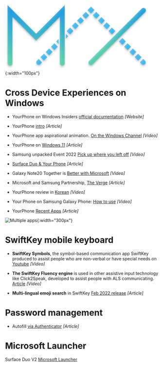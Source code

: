 ![image](/images/maxcolor.png){:width="100px"}

# Cross Device Experiences on Windows

- YourPhone on Windows Insiders [official documentation](https://docs.microsoft.com/en-us/windows-insider/apps/your-phone) *[Website]*

- YourPhone [intro](https://www.makeuseof.com/microsoft-your-phone-app-guide/) *[Article]*

- YourPhone app aspirational animation. [On the Windows Channel](https://www.youtube.com/watch?v=tZrpoSUQCJ0) *[Video]*

- YourPhone on [Windows 11](https://www.pcmag.com/how-to/how-to-connect-your-android-phone-to-your-windows-11-pc)  *[Article]*

- Samsung unpacked Event 2022 [Pick up where you left off](https://www.youtube.com/watch?v=KpTBm_fg-Wk&t=3322s) *[Video]*

- [Surface Duo & Your Phone](https://www.onmsft.com/news/surface-duo-february-update-your-phone-android) *[Article]*

- Galaxy Note20 Together is [Better with Microsoft](https://www.youtube.com/watch?v=aG0ptWxeOaU) *[Video]*

- Microsoft and Samsung Partnership, [The Verge](https://www.theverge.com/2019/8/7/20756647/microsoft-samsung-android-apps-partnership-galaxy-note-10-unpacked-event) *[Article]*

- YourPhone review in [Korean](https://youtu.be/lkhPn1WELPY?t=444) *[Video]*

- Your Phone on Samsung Galaxy Phone: [How to use](https://www.youtube.com/watch?v=C_4FaNfzaUI) *[Video]*

- YourPhone [Recent Apps](https://www.gizmochina.com/2022/02/10/microsoft-your-phone-will-show-recent-apps-used-on-samsung-phone/) *[Article]*

![Multiple apps](https://docs.microsoft.com/en-us/windows-insider/apps/images/20185.gif){:width="300px"}

# SwiftKey mobile keyboard

- **SwiftKey Symbols**, the symbol-based communication app SwiftKey produced to assist people who are non-verbal or have special needs on [Youtube](https://www.youtube.com/watch?v=tV7A5sjP0GY) *[Video]*

- **The SwiftKey Fluency engine** is used in other assistive input technology like Click2Speak, developed to assist people with ALS communicating. [Article](https://www.click2speak.net/our-story/) *[Video]*

- **Multi-lingual emoji search** in SwiftKey [Feb 2022 release](https://windowsreport.com/wiftkey-multilingual-emoji-search/) *[Article]*

# Password management

- Autofill [via Authenticator](https://www.theverge.com/2020/12/16/22178026/microsoft-authenticator-autofill-feature-password-manager) *[Article]*

# Microsoft Launcher

Surface Duo V2 [Microsoft Launcher](https://www.youtube.com/watch?v=QYF6LaLcq90&t=4s)
